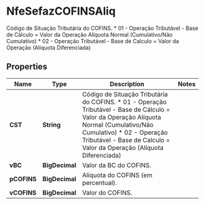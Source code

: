 

# NfeSefazCOFINSAliq

Código de Situação Tributária do COFINS.  * 01 - Operação Tributável - Base de Cálculo = Valor da Operação Alíquota Normal (Cumulativo/Não Cumulativo)  * 02 - Operação Tributável - Base de Calculo = Valor da Operação (Alíquota Diferenciada)

## Properties

| Name | Type | Description | Notes |
|------------ | ------------- | ------------- | -------------|
|**CST** | **String** | Código de Situação Tributária do COFINS.  * 01 - Operação Tributável - Base de Cálculo &#x3D; Valor da Operação Alíquota Normal (Cumulativo/Não Cumulativo)  * 02 - Operação Tributável - Base de Calculo &#x3D; Valor da Operação (Alíquota Diferenciada) |  |
|**vBC** | **BigDecimal** | Valor da BC do COFINS. |  |
|**pCOFINS** | **BigDecimal** | Alíquota do COFINS (em percentual). |  |
|**vCOFINS** | **BigDecimal** | Valor do COFINS. |  |



